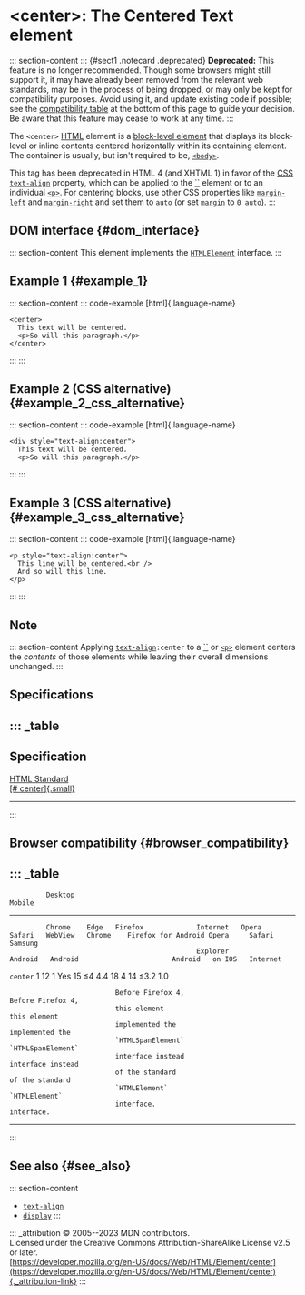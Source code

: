 

# \<center\>: The Centered Text element



::: section-content
::: {#sect1 .notecard .deprecated}
**Deprecated:** This feature is no longer recommended. Though some
browsers might still support it, it may have already been removed from
the relevant web standards, may be in the process of being dropped, or
may only be kept for compatibility purposes. Avoid using it, and update
existing code if possible; see the [compatibility
table](#browser_compatibility) at the bottom of this page to guide your
decision. Be aware that this feature may cease to work at any time.
:::

The `<center>` [HTML](../index) element is a [block-level
element](https://developer.mozilla.org/en-US/docs/Glossary/Block-level_content)
that displays its block-level or inline contents centered horizontally
within its containing element. The container is usually, but isn\'t
required to be, [`<body>`](body).

This tag has been deprecated in HTML 4 (and XHTML 1) in favor of the
[CSS](https://developer.mozilla.org/en-US/docs/Web/CSS)
[`text-align`](https://developer.mozilla.org/en-US/docs/Web/CSS/text-align)
property, which can be applied to the [``](div) element or to an
individual [`<p>`](p). For centering blocks, use other CSS properties
like
[`margin-left`](https://developer.mozilla.org/en-US/docs/Web/CSS/margin-left)
and
[`margin-right`](https://developer.mozilla.org/en-US/docs/Web/CSS/margin-right)
and set them to `auto` (or set
[`margin`](https://developer.mozilla.org/en-US/docs/Web/CSS/margin) to
`0 auto`).
:::

## DOM interface {#dom_interface}

::: section-content
This element implements the
[`HTMLElement`](https://developer.mozilla.org/en-US/docs/Web/API/HTMLElement)
interface.
:::

## Example 1 {#example_1}

::: section-content
::: code-example
[html]{.language-name}

``` {signature="QAG/nhz6mxlS1q3vUQ32llBMluqIZzN5U7gV2Rrv84Q=" data-language="html"}
<center>
  This text will be centered.
  <p>So will this paragraph.</p>
</center>
```
:::
:::

## Example 2 (CSS alternative) {#example_2_css_alternative}

::: section-content
::: code-example
[html]{.language-name}

``` {signature="WHeCT8qPcYLDMCTLEy0OCLfDbANlWHiT+nCTYZN/T90=" data-language="html"}
<div style="text-align:center">
  This text will be centered.
  <p>So will this paragraph.</p>

```
:::
:::

## Example 3 (CSS alternative) {#example_3_css_alternative}

::: section-content
::: code-example
[html]{.language-name}

``` {signature="eVp61MLwR9WBeo9MPkSeLKyLE/DTSamLHKv1cgh8dLY=" data-language="html"}
<p style="text-align:center">
  This line will be centered.<br />
  And so will this line.
</p>
```
:::
:::

## Note

::: section-content
Applying
[`text-align`](https://developer.mozilla.org/en-US/docs/Web/CSS/text-align)`:center`
to a [``](div) or [`<p>`](p) element centers the *contents* of
those elements while leaving their overall dimensions unchanged.
:::

## Specifications

::: _table
  -------------------------------------------------------------------------------
  Specification
  -------------------------------------------------------------------------------
  [HTML Standard\
  [\#
  center]{.small}](https://html.spec.whatwg.org/multipage/obsolete.html#center)

  -------------------------------------------------------------------------------
:::

## Browser compatibility {#browser_compatibility}

::: _table
  -------------------------------------------------------------------------------------------------------------------------------------------------
             Desktop                                                          Mobile                                                     
  ---------- --------- ------ ------------------- ---------- ------- -------- --------- --------- ------------------- --------- -------- ----------
             Chrome    Edge   Firefox             Internet   Opera   Safari   WebView   Chrome    Firefox for Android Opera     Safari   Samsung
                                                  Explorer                    Android   Android                       Android   on IOS   Internet

  `center`   1         12     1                   Yes        15      ≤4       4.4       18        4                   14        ≤3.2     1.0
                                                                                                                                         
                              Before Firefox 4,                                                   Before Firefox 4,                      
                              this element                                                        this element                           
                              implemented the                                                     implemented the                        
                              `HTMLSpanElement`                                                   `HTMLSpanElement`                      
                              interface instead                                                   interface instead                      
                              of the standard                                                     of the standard                        
                              `HTMLElement`                                                       `HTMLElement`                          
                              interface.                                                          interface.                             
  -------------------------------------------------------------------------------------------------------------------------------------------------
:::

## See also {#see_also}

::: section-content
-   [`text-align`](https://developer.mozilla.org/en-US/docs/Web/CSS/text-align)
-   [`display`](https://developer.mozilla.org/en-US/docs/Web/CSS/display)
:::

::: _attribution
© 2005--2023 MDN contributors.\
Licensed under the Creative Commons Attribution-ShareAlike License v2.5
or later.\
[https://developer.mozilla.org/en-US/docs/Web/HTML/Element/center](https://developer.mozilla.org/en-US/docs/Web/HTML/Element/center){._attribution-link}
:::
